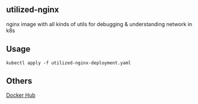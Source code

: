 ## utilized-nginx

nginx image with all kinds of utils for debugging & understanding network in k8s

## Usage

```shell
kubectl apply -f utilized-nginx-deployment.yaml
```

## Others

[Docker Hub](https://hub.docker.com/repository/docker/yangyyu/nginx)